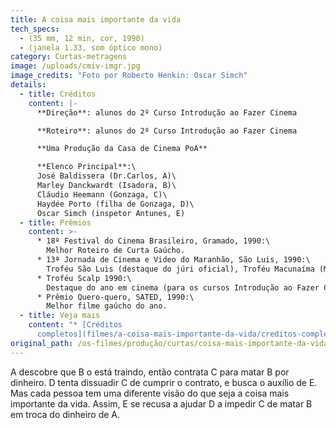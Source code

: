 ```yaml
---
title: A coisa mais importante da vida
tech_specs:
  - (35 mm, 12 min, cor, 1990)
  - (janela 1.33, som óptico mono)
category: Curtas-metragens
image: /uploads/cmiv-imgr.jpg
image_credits: "Foto por Roberto Henkin: Oscar Simch"
details:
  - title: Créditos
    content: |-
      **Direção**: alunos do 2º Curso Introdução ao Fazer Cinema

      **Roteiro**: alunos do 2º Curso Introdução ao Fazer Cinema

      **Uma Produção da Casa de Cinema PoA**

      **Elenco Principal**:\
      José Baldissera (Dr.Carlos, A)\
      Marley Danckwardt (Isadora, B)\
      Cláudio Heemann (Gonzaga, C)\
      Haydée Porto (filha de Gonzaga, D)\
      Oscar Simch (inspetor Antunes, E)
  - title: Prêmios
    content: >-
      * 18º Festival do Cinema Brasileiro, Gramado, 1990:\
        Melhor Roteiro de Curta Gaúcho.
      * 13ª Jornada de Cinema e Video do Maranhão, São Luis, 1990:\
        Troféu São Luis (destaque do júri oficial), Troféu Macunaíma (Melhor filme segundo o Conselho Nacional de Cineclubes), Melhor Argumento.
      * Troféu Scalp 1990:\
        Destaque do ano em cinema (para os cursos Introdução ao Fazer Cinema)
      * Prêmio Quero-quero, SATED, 1990:\
        Melhor filme gaúcho do ano.
  - title: Veja mais
    content: "* [Créditos
      completos](filmes/a-coisa-mais-importante-da-vida/creditos-completos)"
original_path: /os-filmes/produção/curtas/coisa-mais-importante-da-vida.html
---
```

A descobre que B o está traindo, então contrata C para matar B por dinheiro. D tenta dissuadir C de cumprir o contrato, e busca o auxílio de E. Mas cada pessoa tem uma diferente visão do que seja a coisa mais importante da vida. Assim, E se recusa a ajudar D a impedir C de matar B em troca do dinheiro de A.